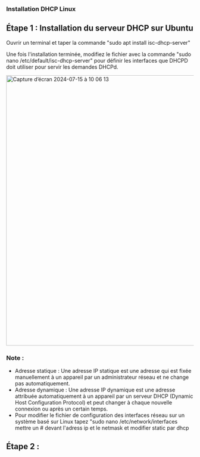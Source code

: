### Installation DHCP Linux 

## Étape 1 : Installation du serveur DHCP sur Ubuntu

Ouvrir un terminal et taper la commande "sudo apt install isc-dhcp-server"

 Une fois l'installation terminée, modifiez le fichier avec la commande "sudo nano /etc/default/isc-dhcp-server" pour définir les interfaces que DHCPD doit utiliser pour servir les demandes DHCPd.
 
<img width="725" alt="Capture d’écran 2024-07-15 à 10 06 13" src="https://github.com/user-attachments/assets/4c086216-b790-41aa-85e8-fc25aea3121c">

### Note : 
- Adresse statique : Une adresse IP statique est une adresse qui est fixée manuellement à un appareil par un administrateur réseau et ne change pas automatiquement.
- Adresse dynamique : Une adresse IP dynamique est une adresse attribuée automatiquement à un appareil par un serveur DHCP (Dynamic Host Configuration Protocol) et peut changer à chaque nouvelle connexion ou après un certain temps.
- Pour modifier le fichier de configuration des interfaces réseau sur un système basé sur Linux tapez "sudo nano /etc/network/interfaces
  mettre un # devant l'adress ip et le netmask et modifier static par dhcp

## Étape 2 : 

